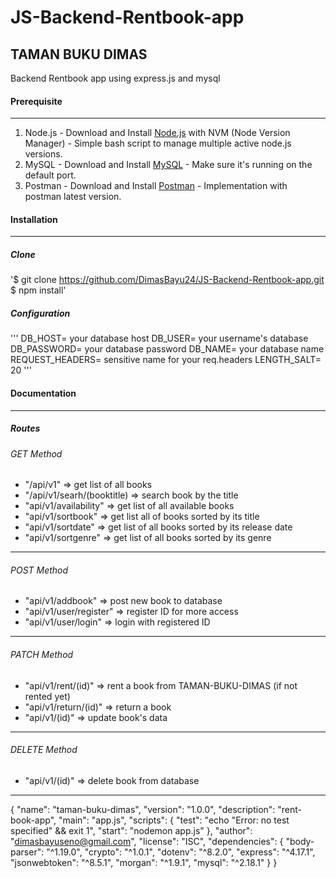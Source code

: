 # JS-Backend-Rentbook-app
## TAMAN BUKU DIMAS
Backend Rentbook app using express.js and mysql

#### Prerequisite
---
1. Node.js - Download and Install [Node.js](https://www.nodejs.org) with NVM (Node Version Manager) - Simple bash script to manage multiple active node.js versions.
2. MySQL - Download and Install [MySQL](https://mysql.com) - Make sure it's running on the default port.
3. Postman - Download and Install [Postman](https://postman.com) - Implementation with postman latest version.

#### Installation
---

##### Clone 
'$ git  clone https://github.com/DimasBayu24/JS-Backend-Rentbook-app.git
$ npm install'

##### Configuration
'''
DB_HOST= your database host
DB_USER= your username's database
DB_PASSWORD= your database password
DB_NAME= your database name
REQUEST_HEADERS= sensitive name for your req.headers
LENGTH_SALT= 20
'''
#### Documentation
---
##### Routes

###### GET Method
* "/api/v1" => get list of all books
* "/api/v1/searh/(booktitle) => search book by the title
* "api/v1/availability" => get list of all available books
* "api/v1/sortbook" => get list all of books sorted by its title
* "api/v1/sortdate" => get list of all books sorted by its release date
* "api/v1/sortgenre" => get list of all books sorted by its genre
---
###### POST Method
* "api/v1/addbook" => post new book to database
* "api/v1/user/register" => register ID for more access
* "api/v1/user/login" => login with registered ID
---
###### PATCH Method
* "api/v1/rent/(id)" => rent a book from TAMAN-BUKU-DIMAS (if not rented yet)
* "api/v1/return/(id)" => return a book
* "api/v1/(id)" => update book's data
---
###### DELETE Method
* "api/v1/(id)" => delete book from database
---

{
  "name": "taman-buku-dimas",
  "version": "1.0.0",
  "description": "rent-book-app",
  "main": "app.js",
  "scripts": {
    "test": "echo \"Error: no test specified\" && exit 1",
    "start": "nodemon  app.js"
  },
  "author": "dimasbayuseno@gmail.com",
  "license": "ISC",
  "dependencies": {
    "body-parser": "^1.19.0",
    "crypto": "^1.0.1",
    "dotenv": "^8.2.0",
    "express": "^4.17.1",
    "jsonwebtoken": "^8.5.1",
    "morgan": "^1.9.1",
    "mysql": "^2.18.1"
  }
}
